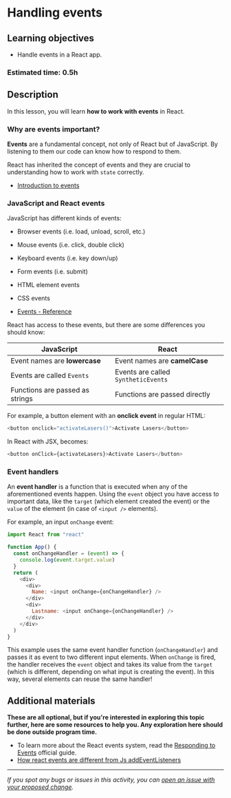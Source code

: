 # Handling events

## Learning objectives

- Handle events in a React app.

### Estimated time: 0.5h

## Description

In this lesson, you will learn **how to work with events** in React.

### Why are events important?

**Events** are a fundamental concept, not only of React but of JavaScript. By listening to them our code can know how to respond to them.

React has inherited the concept of events and they are crucial to understanding how to work with `state` correctly.

- [Introduction to events](https://developer.mozilla.org/en-US/docs/Learn/JavaScript/Building_blocks/Events)

### JavaScript and React events

JavaScript has different kinds of events:

- Browser events (i.e. load, unload, scroll, etc.)
- Mouse events (i.e. click, double click)
- Keyboard events (i.e. key down/up)
- Form events (i.e. submit)
- HTML element events
- CSS events

- [Events - Reference](https://developer.mozilla.org/en-US/docs/Web/Events#event_listing)

React has access to these events, but there are some differences you should know:

| JavaScript                      | React                               |
| ------------------------------- | ----------------------------------- |
| Event names are **lowercase**   | Event names are **camelCase**       |
| Events are called `Events`      | Events are called `SyntheticEvents` |
| Functions are passed as strings | Functions are passed directly       |

For example, a button element with an **onclick event** in regular HTML:

```javascript
<button onclick="activateLasers()">Activate Lasers</button>
```

In React with JSX, becomes:

```javascript
<button onClick={activateLasers}>Activate Lasers</button>
```

### Event handlers

An **event handler** is a function that is executed when any of the aforementioned events happen. Using the `event` object you have access to important data, like the `target` (which element created the event) or the `value` of the element (in case of `<input />` elements).

For example, an input `onChange` event:

```javascript
import React from "react"

function App() {
  const onChangeHandler = (event) => {
    console.log(event.target.value)
  }
  return (
    <div>
      <div>
        Name: <input onChange={onChangeHandler} />
      </div>
      <div>
        Lastname: <input onChange={onChangeHandler} />
      </div>
    </div>
  )
}
```

This example uses the same event handler function (`onChangeHandler`) and passes it as event to two different input elements. When `onChange` is fired, the handler receives the `event` object and takes its value from the `target` (which is different, depending on what input is creating the event). In this way, several elements can reuse the same handler!

## Additional materials

**These are all optional, but if you're interested in exploring this topic further, here are some resources to help you. Any exploration here should be done outside program time.**

- To learn more about the React events system, read the [Responding to Events](https://beta.reactjs.org/learn/responding-to-events) official guide.
- [How react events are different from Js addEventListeners](https://www.youtube.com/watch?v=pXR86JNulw0)

---

_If you spot any bugs or issues in this activity, you can [open an issue with your proposed change](https://github.com/microverseinc/curriculum-transversal-skills/blob/main/git-github/articles/open_issue.md)._
